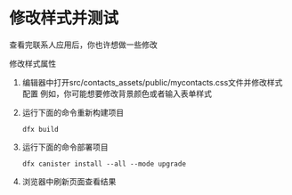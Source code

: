 # 修改样式并测试

查看完联系人应用后，你也许想做一些修改

修改样式属性

1. 编辑器中打开src/contacts\_assets/public/mycontacts.css文件并修改样式配置 例如，你可能想要修改背景颜色或者输入表单样式
2. 运行下面的命令重新构建项目

   ```text
   dfx build
   ```

3. 运行下面的命令部署项目

   ```text
   dfx canister install --all --mode upgrade
   ```

4. 浏览器中刷新页面查看结果

